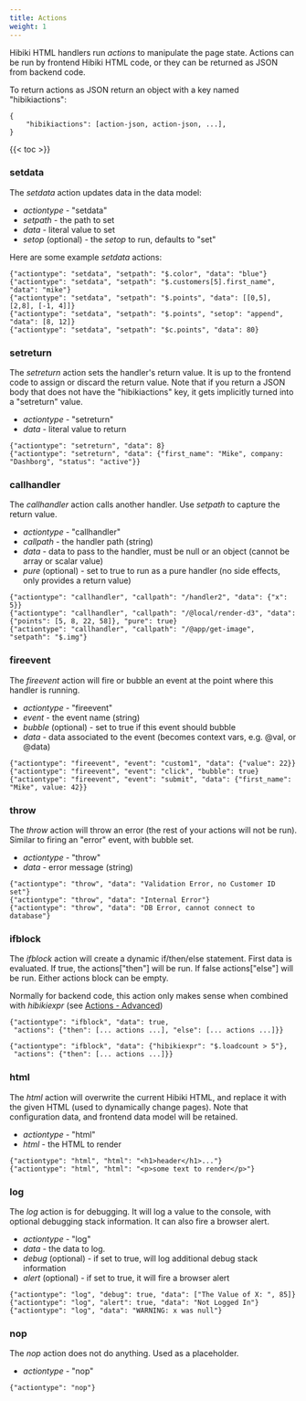 ```yaml
---
title: Actions
weight: 1
---
```


Hibiki HTML handlers run *actions* to manipulate the page state.  Actions can be run by
frontend Hibiki HTML code, or they can be returned as JSON from backend code.

To return actions as JSON return an object with a key named "hibikiactions":
```
{
    "hibikiactions": [action-json, action-json, ...],
}
```

{{< toc >}}

### setdata

The *setdata* action updates data in the data model:
* *actiontype* - "setdata"
* *setpath* - the path to set
* *data* - literal value to set
* *setop* (optional) - the *setop* to run, defaults to "set"

Here are some example *setdata* actions:
```
{"actiontype": "setdata", "setpath": "$.color", "data": "blue"}
{"actiontype": "setdata", "setpath": "$.customers[5].first_name", "data": "mike"}
{"actiontype": "setdata", "setpath": "$.points", "data": [[0,5], [2,8], [-1, 4]]}
{"actiontype": "setdata", "setpath": "$.points", "setop": "append", "data": [8, 12]}
{"actiontype": "setdata", "setpath": "$c.points", "data": 80}
```

### setreturn

The *setreturn* action sets the handler's return value.  It is up to the frontend code to
assign or discard the return value.  Note that if you return a JSON body that does not have
the "hibikiactions" key, it gets implicitly turned into a "setreturn" value.

* *actiontype* - "setreturn"
* *data* - literal value to return

```
{"actiontype": "setreturn", "data": 8}
{"actiontype": "setreturn", "data": {"first_name": "Mike", company: "Dashborg", "status": "active"}}
```

### callhandler

The *callhandler* action calls another handler.  Use *setpath* to capture the return value.

* *actiontype* - "callhandler"
* *callpath* - the handler path (string)
* *data* - data to pass to the handler, must be null or an object (cannot be array or scalar value)
* *pure* (optional) - set to true to run as a pure handler (no side effects, only provides a return value)

```
{"actiontype": "callhandler", "callpath": "/handler2", "data": {"x": 5}}
{"actiontype": "callhandler", "callpath": "/@local/render-d3", "data": {"points": [5, 8, 22, 58]}, "pure": true}
{"actiontype": "callhandler", "callpath": "/@app/get-image", "setpath": "$.img"}
```

### fireevent

The *fireevent* action will fire or bubble an event at the point where this handler is running.

* *actiontype* - "fireevent"
* *event* - the event name (string)
* *bubble* (optional) - set to true if this event should bubble
* *data* - data associated to the event (becomes context vars, e.g. @val, or @data)

```
{"actiontype": "fireevent", "event": "custom1", "data": {"value": 22}}
{"actiontype": "fireevent", "event": "click", "bubble": true}
{"actiontype": "fireevent", "event": "submit", "data": {"first_name": "Mike", value: 42}}
```

### throw

The *throw* action will throw an error (the rest of your actions will not be run).  Similar
to firing an "error" event, with bubble set.

* *actiontype* - "throw"
* *data* - error message (string)

```
{"actiontype": "throw", "data": "Validation Error, no Customer ID set"}
{"actiontype": "throw", "data": "Internal Error"}
{"actiontype": "throw", "data": "DB Error, cannot connect to database"}
```

### ifblock

The *ifblock* action will create a dynamic if/then/else statement.  First data
is evaluated.  If true, the actions["then"] will be run.  If false
actions["else"] will be run.  Either actions block can be empty.

Normally for backend code, this action only makes sense when combined with
*hibikiexpr* (see [Actions - Advanced](/reference/actions-advanced/))


```
{"actiontype": "ifblock", "data": true,
 "actions": {"then": [... actions ...], "else": [... actions ...]}}

{"actiontype": "ifblock", "data": {"hibikiexpr": "$.loadcount > 5"},
 "actions": {"then": [... actions ...]}}
```

### html

The *html* action will overwrite the current Hibiki HTML, and replace it with the given HTML
(used to dynamically change pages).  Note that configuration data, and frontend data model will
be retained.

* *actiontype* - "html"
* *html* - the HTML to render

```
{"actiontype": "html", "html": "<h1>header</h1>..."}
{"actiontype": "html", "html": "<p>some text to render</p>"}
```

### log

The *log* action is for debugging.  It will log a value to the console, with optional
debugging stack information.  It can also fire a browser alert.

* *actiontype* - "log"
* *data* - the data to log.
* *debug* (optional) - if set to true, will log additional debug stack information
* *alert* (optional) - if set to true, it will fire a browser alert

```
{"actiontype": "log", "debug": true, "data": ["The Value of X: ", 85]}
{"actiontype": "log", "alert": true, "data": "Not Logged In"}
{"actiontype": "log", "data": "WARNING: x was null"}
```

### nop

The *nop* action does not do anything.  Used as a placeholder.

* *actiontype* - "nop"

```
{"actiontype": "nop"}
```
